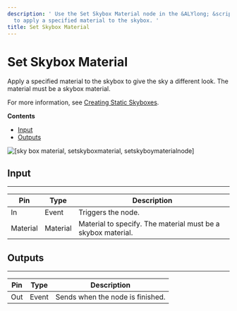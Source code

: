 ```yaml
---
description: ' Use the Set Skybox Material node in the &ALYlong; &script-canvas; editor
  to apply a specified material to the skybox. '
title: Set Skybox Material
---
```

# Set Skybox Material<a name="set-sky-box-material"></a>

Apply a specified material to the skybox to give the sky a different look\. The material must be a skybox material\. 

For more information, see [Creating Static Skyboxes](/docs/userguide/sky/skyboxes-intro.md)\.

**Contents**
+ [Input](#set-sky-box-material-input)
+ [Outputs](#set-sky-box-material-output)

![\[sky box material, setskyboxmaterial, setskyboymaterialnode\]](/images/userguide/scripting/script-canvas/scriptcanvasnodes/environment-set-skybox-material.png)

## Input<a name="set-sky-box-material-input"></a>


****  

| Pin | Type | Description | 
| --- | --- | --- | 
| In | Event | Triggers the node\. | 
| Material | Material |  Material to specify\. The material must be a skybox material\.  | 

## Outputs<a name="set-sky-box-material-output"></a>


****  

| Pin | Type | Description | 
| --- | --- | --- | 
| Out | Event | Sends when the node is finished\. | 